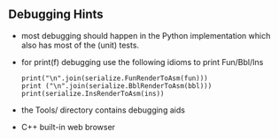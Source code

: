 ## Debugging Hints

* most debugging should happen in the Python implementation which also has
  most of the (unit) tests.
  
* for print(f) debugging use the following idioms to print Fun/Bbl/Ins
    ```
    print("\n".join(serialize.FunRenderToAsm(fun)))
    print ("\n".join(serialize.BblRenderToAsm(bbl)))
    print(serialize.InsRenderToAsm(ins))
    ```
  
* the Tools/  directory contains debugging aids

* C++ built-in web browser

